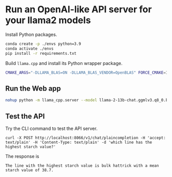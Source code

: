 # Run an OpenAI-like API server for your llama2 models


Install Python packages.


```bash
conda create -p ./envs python=3.9
conda activate ./envs
pip install -r requirements.txt
```

Build `llama.cpp` and install its Python wrapper package.
```bash
CMAKE_ARGS="-DLLAMA_BLAS=ON -DLLAMA_BLAS_VENDOR=OpenBLAS" FORCE_CMAKE=1 pip install git+https://github.com/wangzhen263/llama-cpp-python.git
```

## Run the Web app

```bash
nohup python -m llama_cpp.server --model llama-2-13b-chat.ggmlv3.q8_0.bin --n_ctx 2048 --host 0.0.0.0 --port 8066 &
```

## Test the API

Try the CLI command to test the API server.


```
curl -X POST http://localhost:8066/v1/chat/plaincompletion -H 'accept: text/plain' -H 'Content-Type: text/plain' -d 'which line has the highest starch value?'
```

The response is
```
The line with the highest starch value is bulk hattrick with a mean starch value of 38.7.
```


